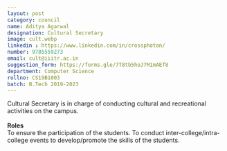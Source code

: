 ```yaml
---
layout: post
category: council
name: Aditya Agarwal
designation: Cultural Secretary
image: cult.webp
linkedin : https://www.linkedin.com/in/crossphoton/
number: 9785559273
email: cult@iiitr.ac.in
suggestion_form: https://forms.gle/7T8tb5hoJ7M1mAEf8
department: Computer Science
rollno: CS19B1003
batch: B.Tech 2019-2023
---
```

Cultural Secretary is in charge of conducting cultural and recreational activities on the campus. 
<br><br>
<b>Roles</b><br>
To ensure the participation of the students.
To conduct inter-college/intra-college events to develop/promote the skills of the students. 
